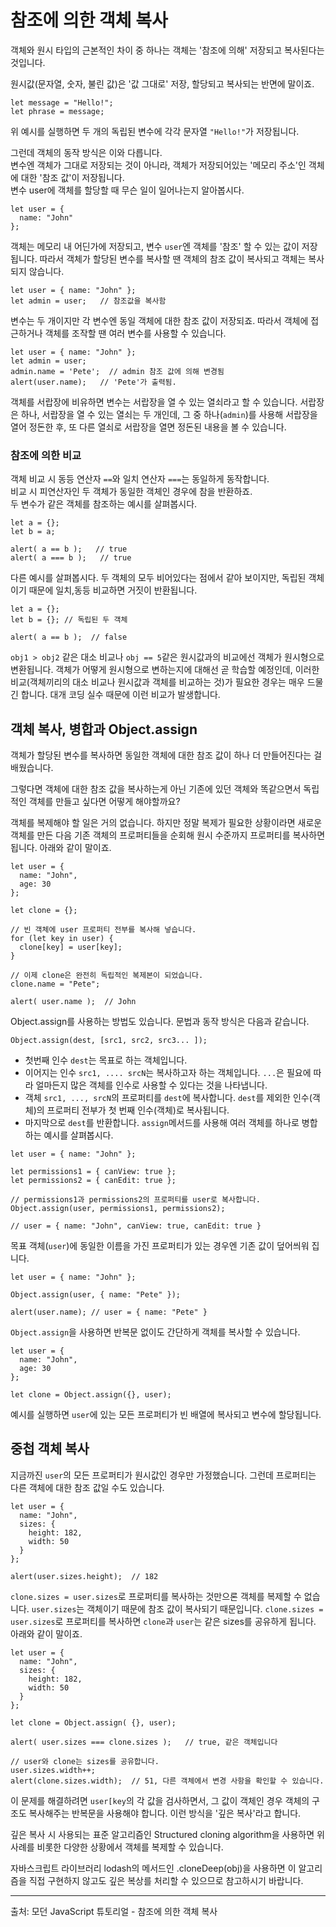 # 참조에 의한 객체 복사
객체와 원시 타입의 근본적인 차이 중 하나는 객체는 '참조에 의해' 저장되고 복사된다는 것입니다.   
   
원시값(문자열, 숫자, 불린 값)은 '값 그대로' 저장, 할당되고 복사되는 반면에 말이죠.
```
let message = "Hello!";
let phrase = message;
```
위 예시를 실행하면 두 개의 독립된 변수에 각각 문자열 `"Hello!"`가 저장됩니다.   
   
그런데 객체의 동작 방식은 이와 다릅니다.   
변수엔 객체가 그대로 저장되는 것이 아니라, 객체가 저장되어있는 '메모리 주소'인 객체에 대한 '참조 값'이 저장됩니다.   
변수 user에 객체를 할당할 때 무슨 일이 일어나는지 알아봅시다.
```
let user = {
  name: "John"
};
```
객체는 메모리 내 어딘가에 저장되고, 변수 `user`엔 객체를 '참조' 할 수 있는 값이 저장됩니다. 따라서 객체가 할당된 변수를 복사할 땐 객체의 참조 값이 복사되고 객체는 복사되지 않습니다.
```
let user = { name: "John" };
let admin = user;   // 참조값을 복사함
```
변수는 두 개이지만 각 변수엔 동일 객체에 대한 참조 값이 저장되죠. 따라서 객체에 접근하거나 객체를 조작할 땐 여러 변수를 사용할 수 있습니다.
```
let user = { name: "John" };
let admin = user;
admin.name = 'Pete';  // admin 참조 값에 의해 변경됨
alert(user.name);   // 'Pete'가 출력됨.
```
객체를 서랍장에 비유하면 변수는 서랍장을 열 수 있는 열쇠라고 할 수 있습니다. 서랍장은 하나, 서랍장을 열 수 있는 열쇠는 두 개인데, 그 중 하나(`admin`)를 사용해 서랍장을 열어 정돈한 후, 또 다른 열쇠로 서랍장을 열면 정돈된 내용을 볼 수 있습니다.

   
### 참조에 의한 비교

객체 비교 시 동등 연산자 `==`와 일치 연산자 `===`는 동일하게 동작합니다.   
비교 시 피연산자인 두 객체가 동일한 객체인 경우에 참을 반환하죠.   
두 변수가 같은 객체를 참조하는 예시를 살펴봅시다.
```
let a = {};
let b = a;

alert( a == b );   // true
alert( a === b );   // true
```
다른 예시를 살펴봅시다. 두 객체의 모두 비어있다는 점에서 같아 보이지만, 독립된 객체이기 때문에 일치,동등 비교하면 거짓이 반환됩니다.   
```
let a = {};
let b = {}; // 독립된 두 객체

alert( a == b );  // false
```
`obj1 > obj2` 같은 대소 비교나 `obj == 5`같은 원시값과의 비교에선 객체가 원시형으로 변환됩니다. 객체가 어떻게 원시형으로 변하는지에 대해선 곧 학습할 예정인데, 이러한 비교(객체끼리의 대소 비교나 원시값과 객체를 비교하는 것)가 필요한 경우는 매우 드물긴 합니다. 대개 코딩 실수 때문에 이런 비교가 발생합니다.

   
## 객체 복사, 병합과 Object.assign

객체가 할당된 변수를 복사하면 동일한 객체에 대한 참조 값이 하나 더 만들어진다는 걸 배웠습니다.   
   
그렇다면 객체에 대한 참조 값을 복사하는게 아닌 기존에 있던 객체와 똑같으면서 독립적인 객체를 만들고 싶다면 어떻게 해야할까요?   
   
객체를 복제해야 할 일은 거의 없습니다. 하지만 정말 복제가 필요한 상황이라면 새로운 객체를 만든 다음 기존 객체의 프로퍼티들을 순회해 원시 수준까지 프로퍼티를 복사하면 됩니다. 아래와 같이 말이죠.
```
let user = {
  name: "John",
  age: 30
};

let clone = {};

// 빈 객체에 user 프로퍼티 전부를 복사해 넣습니다.
for (let key in user) {
  clone[key] = user[key];
}

// 이제 clone은 완전히 독립적인 복제본이 되었습니다.
clone.name = "Pete"; 

alert( user.name );  // John
```
Object.assign를 사용하는 방법도 있습니다.
문법과 동작 방식은 다음과 같습니다.
```
Object.assign(dest, [src1, src2, src3... ]);
```
- 첫번째 인수 `dest`는 목표로 하는 객체입니다.
- 이어지는 인수 `src1, .... srcN`는 복사하고자 하는 객체입니다. `...`은 필요에 따라 얼마든지 많은 객체를 인수로 사용할 수 있다는 것을 나타냅니다.
- 객체 `src1, ..., srcN`의 프로퍼티를 `dest`에 복사합니다. `dest`를 제외한 인수(객체)의 프로퍼티 전부가 첫 번째 인수(객체)로 복사됩니다.
- 마지막으로 `dest`를 반환합니다.
`assign`메서드를 사용해 여러 객체를 하나로 병합하는 예시를 살펴봅시다.
```
let user = { name: "John" };

let permissions1 = { canView: true };
let permissions2 = { canEdit: true };

// permissions1과 permissions2의 프로퍼티를 user로 복사합니다.
Object.assign(user, permissions1, permissions2);

// user = { name: "John", canView: true, canEdit: true }
```
목표 객체(`user`)에 동일한 이름을 가진 프로퍼티가 있는 경우엔 기존 값이 덮어씌워 집니다.
```
let user = { name: "John" };

Object.assign(user, { name: "Pete" });

alert(user.name); // user = { name: "Pete" }
```
`Object.assign`을 사용하면 반복문 없이도 간단하게 객체를 복사할 수 있습니다.
```
let user = {
  name: "John",
  age: 30
};

let clone = Object.assign({}, user);
```
예시를 실행하면 `user`에 있는 모든 프로퍼티가 빈 배열에 복사되고 변수에 할당됩니다.


## 중첩 객체 복사
지금까진 `user`의 모든 프로퍼티가 원시값인 경우만 가정했습니다. 그런데 프로퍼티는 다른 객체에 대한 참조 값일 수도 있습니다.
```
let user = {
  name: "John", 
  sizes: {
    height: 182,
    width: 50
  }
};

alert(user.sizes.height);  // 182
```
`clone.sizes = user.sizes`로 프로퍼티를 복사하는 것만으론 객체를 복제할 수 없습니다. `user.sizes`는 객체이기 때문에 참조 값이 복사되기 때문입니다. `clone.sizes = user.sizes`로 프로퍼티를 복사하면 `clone`과 `user`는 같은 sizes를 공유하게 됩니다.   
아래와 같이 말이죠.
```
let user = {
  name: "John",
  sizes: {
    height: 182,
    width: 50
  }
};

let clone = Object.assign( {}, user);

alert( user.sizes === clone.sizes );   // true, 같은 객체입니다

// user와 clone는 sizes를 공유합니다.
user.sizes.width++;
alert(clone.sizes.width);  // 51, 다른 객체에서 변경 사항을 확인할 수 있습니다.
```
이 문제를 해결하려면 `user[key`의 각 값을 검사하면서, 그 값이 객체인 경우 객체의 구조도 복사해주는 반복문을 사용해야 합니다. 이런 방식을 '깊은 복사'라고 합니다.   
   
깊은 복사 시 사용되는 표준 알고리즘인 Structured cloning algorithm을 사용하면 위 사례를 비롯한 다양한 상황에서 객체를 복제할 수 있습니다.   
   
자바스크립트 라이브러리 lodash의 메서드인 .cloneDeep(obj)을 사용하면 이 알고리즘을 직접 구현하지 않고도 깊은 복상를 처리할 수 있으므로 참고하시기 바랍니다.   
  
  
  ---
  출처: 모던 JavaScript 튜토리얼 - 참조에 의한 객체 복사
